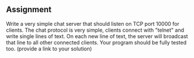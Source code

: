 ## Assignment

Write a very simple chat server that should listen on TCP port 10000 for clients.
The chat protocol is very simple, clients connect with "telnet" and write single lines of text.
On each new line of text, the server will broadcast that line to all other connected clients. 
Your program should be fully tested too. (provide a link to your solution)

